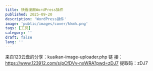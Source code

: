 ```yaml
---
title: 快看漫画WordPress插件
published: 2025-09-20
description: 'WordPress插件'
image: 'public/images/cover/kkmh.png'
tags: [工具]
category: ''
draft: false 
lang: ''
---
```


来自123云盘的分享：kuaikan-image-uploader.php 链   接：https://www.123912.com/s/pCfDVv-nxWRA?pwd=zDJ7 提取码：zDJ7
